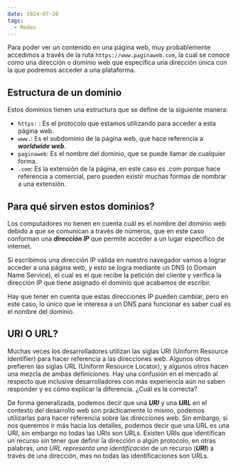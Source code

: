 ```yaml
---
date: 2024-07-20
tags:
  - Redes
---
```


Para poder ver un contenido en una página web, muy probablemente accedimos a través de la ruta `https://www.paginaweb.com`, la cual se conoce como una dirección o dominio web que especifica una dirección única con la que podremos acceder a una plataforma.

## Estructura de un dominio

Estos dominios tienen una estructura que se define de la siguiente manera:

- `https:` : Es el protocolo que estamos utilizando para acceder a esta página web.
- `www.`: Es el subdominio de la página web, que hace referencia a ***worldwide web***.
- `paginaweb`: Es el nombre del dominio, que se puede llamar de cualquier forma.
- `.com`: Es la extensión de la página, en este caso es .com porque hace referencia a comercial, pero pueden existir muchas formas de nombrar a una extensión.

## Para qué sirven estos dominios?

Los computadores no tienen en cuenta cuál es el nombre del dominio web debido a que se comunican a través de números, que en este caso conforman una ***dirección IP*** que permite acceder a un lugar específico de internet.

Si escribimos una dirección IP válida en nuestro navegador vamos a lograr acceder a una página web, y esto se logra mediante un DNS (o Domain Name Service), el cual es el que recibe la petición del cliente y verifica la dirección IP que tiene asignado el dominio que acabamos de escribir. 

Hay que tener en cuenta que estas direcciones IP pueden cambiar, pero en este caso, lo único que le interesa a un DNS para funcionar es saber cual es el nombre del dominio.

## URI O URL?

Muchas veces los desarrolladores utilizan las siglas URI (Uniform Resource Identifier) para hacer referencia a las direcciones web. Algunos otros prefieren las siglas URL (Uniform Resource Locator), y algunos otros hacen una mezcla de ambas definiciones. Hay una confusión en el mercado al respecto que inclusive desarrolladores con más experiencia aún no saben responder y es cómo explicar la diferencia. ¿Cuál es la correcta?

De forma generalizada, podemos decir que una ***URI*** y una ***URL*** en el contexto del desarrollo web son prácticamente lo mismo, podemos utilizarlas para hacer referencia sobre las direcciones web. Sin embargo, si nos queremos ir más hacia los detalles, podemos decir que una URL es una URI, sin embargo no todas las URIs son URLs. Existen URIs que identifican un recurso sin tener que definir la dirección o algún protocolo, en otras palabras, *una URL representa una identificación* de un recurso (***URI***) a través de una dirección, mas no todas las identificaciones son URLs.